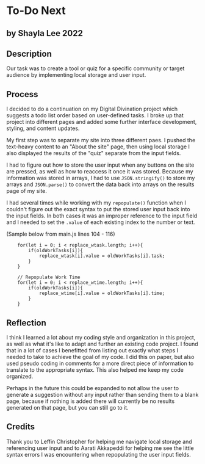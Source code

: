 # To-Do Next
## by Shayla Lee 2022

## Description
Our task was to create a tool or quiz for a specific community or target audience by implementing local storage and user input.

## Process
I decided to do a continuation on my Digital Divination project which suggests a todo list order based on user-defined tasks. I broke up that project into different pages and added some further interface development, styling, and content updates.

My first step was to separate my site into three different paes. I pushed the text-heavy content to an "About the site" page, then using local storage I also displayed the results of the "quiz" separate from the input fields. 

I had to figure out how to store the user input when any buttons on the site are pressed, as well as how to reaccess it once it was stored. Because my information was stored in arrays, I had to use `JSON.stringify()` to store my arrays and `JSON.parse()` to convert the data back into arrays on the results page of my site.

I had several times while working with my `repopulate()` function when I couldn't figure out the exact syntax to put the stored user input back into the input fields. In both cases it was an improper reference to the input field and I needed to set the `.value` of each existing index to the number or text. 

(Sample below from main.js lines 104 - 116)
```// Repopulate Work Tasks
    for(let i = 0; i < replace_wtask.length; i++){
        if(oldWorkTasks[i]){
            replace_wtask[i].value = oldWorkTasks[i].task;
        }
    }
    
    // Repopulate Work Time
    for(let i = 0; i < replace_wtime.length; i++){
        if(oldWorkTasks[i]){
            replace_wtime[i].value = oldWorkTasks[i].time;
        }
    }
```

## Reflection
I think I learned a lot about my coding style and organization in this project, as well as what it's like to adapt and further an existing code project. I found that in a lot of cases I benefitted from listing out exactly what steps I needed to take to achieve the goal of my code. I did this on paper, but also used pseudo coding in comments for a more direct piece of information to translate to the appropriate syntax. This also helped me keep my code organized.

Perhaps in the future this could be expanded to not allow the user to generate a suggestion without any input rather than sending them to a blank page, because if nothing is added there will currently be no results generated on that page, but you can still go to it.


## Credits
Thank you to Leffin Christopher for helping me navigate local storage and referencing user input and to Aarati Akkapeddi for helping me see the little syntax errors I was encountering when repopulating the user input fields.
